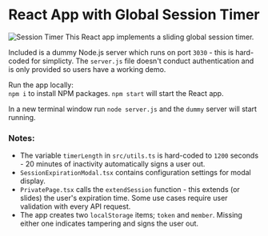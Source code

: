 # React App with Global Session Timer
![Session Timer](https://www.aaronwht.com/images/content/member-session.gif)
This React app implements a sliding global session timer.  

Included is a dummy Node.js server which runs on port `3030` - this is hard-coded for simplicty.  The `server.js` file doesn't conduct authentication and is only provided so users have a working demo.

Run the app locally:    
`npm i` to install NPM packages.
`npm start` will start the React app.  

In a new terminal window run `node server.js` and the `dummy` server will start running.

### Notes:
- The variable `timerLength` in `src/utils.ts` is hard-coded to `1200` seconds - 20 minutes of inactivity automatically signs a user out.
- `SessionExpirationModal.tsx` contains configuration settings for modal display.
- `PrivatePage.tsx` calls the `extendSession` function - this extends (or slides) the user's expiration time.  Some use cases require user validation with every API request.
- The app creates two `localStorage` items; `token` and `member`.  Missing either one indicates tampering and signs the user out. 
